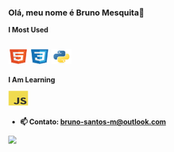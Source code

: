 ### Olá, meu nome é Bruno Mesquita👋

<b> I Most Used
 <div style="display: inline_block"><br>
  <img align="center" alt="Rafa-HTML" height="30" width="40" src="https://raw.githubusercontent.com/devicons/devicon/master/icons/html5/html5-original.svg">
  <img align="center" alt="Rafa-CSS" height="30" width="40" src="https://raw.githubusercontent.com/devicons/devicon/master/icons/css3/css3-original.svg">
  <img align="center" alt="Rafa-Python" height="30" width="40" src="https://raw.githubusercontent.com/devicons/devicon/master/icons/python/python-original.svg">
</div>
 
###

<b>I Am Learning </b>
<div>
  <img align="center" alt="Rafa-CSS" height="30" width="40" src="https://github.com/devicons/devicon/blob/master/icons/javascript/javascript-original.svg">
</div>
 
 ###
 
- 📫 Contato: bruno-santos-m@outlook.com  

 <div> 
  <a href="https://www.linkedin.com/in/bruno-mesquita-a672a0164/" target="_blank"><img src="https://img.shields.io/badge/-LinkedIn-%230077B5?style=for-the-badge&logo=linkedin&logoColor=white" target="_blank"></a> 
 
</div>
